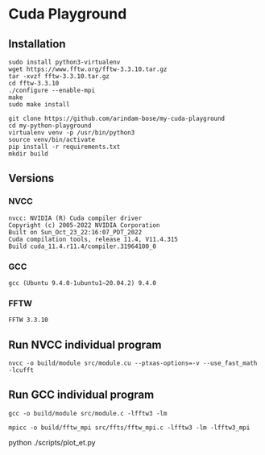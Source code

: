 # Cuda Playground

## Installation
```
sudo install python3-virtualenv
wget https://www.fftw.org/fftw-3.3.10.tar.gz
tar -xvzf fftw-3.3.10.tar.gz
cd fftw-3.3.10
./configure --enable-mpi
make
sudo make install

git clone https://github.com/arindam-bose/my-cuda-playground
cd my-python-playground
virtualenv venv -p /usr/bin/python3
source venv/bin/activate
pip install -r requirements.txt
mkdir build
```
## Versions
### NVCC
```
nvcc: NVIDIA (R) Cuda compiler driver
Copyright (c) 2005-2022 NVIDIA Corporation
Built on Sun_Oct_23_22:16:07_PDT_2022
Cuda compilation tools, release 11.4, V11.4.315
Build cuda_11.4.r11.4/compiler.31964100_0
```

### GCC
```gcc (Ubuntu 9.4.0-1ubuntu1~20.04.2) 9.4.0```

### FFTW
```FFTW 3.3.10```

## Run NVCC individual program
```nvcc -o build/module src/module.cu --ptxas-options=-v --use_fast_math -lcufft```

## Run GCC individual program
```gcc -o build/module src/module.c -lfftw3 -lm```

```mpicc -o build/fftw_mpi src/ffts/fftw_mpi.c -lfftw3 -lm -lfftw3_mpi```

python ./scripts/plot_et.py 
